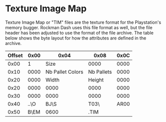 # Texture Image Map

Texture Image Map or "TIM" files are the texture format for the 
Playstation's memory bugger. Rockman Dash uses this file format
as well, but the file header has been adjusted to use the format
of the file archive. The table below shows the byte layout for
how the attributes are defined in the archive.


|   Offset   | 0x00 | 0x04 | 0x08 | 0x0C |
|------|------|------|------|------|
| 0x00 | 1 | Size | 0000 | 0000 |
| 0x10 | 0000 | Nb Pallet Colors | Nb Pallets | 0000 |
| 0x20 | 0000 | Width | Height | 0000 |
| 0x20 | 0000 | 0000 | 0000 | 0000 |
| 0x30 | 0000 | 0000 | 0000 | 0000 |
| 0x40 | ..\O | BJ\S | T03\ | AR00 |
| 0x50 | B\EM | 0600 | .TIM |      |
